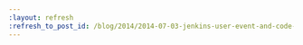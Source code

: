 ```yaml
---
:layout: refresh
:refresh_to_post_id: /blog/2014/2014-07-03-jenkins-user-event-and-code-camp-2014-copenhagen
---
```

